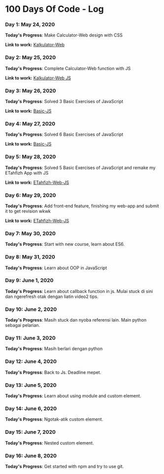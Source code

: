 # 100 Days Of Code - Log

### Day 1: May 24, 2020 

**Today's Progress**: Make Calculator-Web design with CSS

**Link to work:** [Kalkulator-Web](https://github.com/hafizha19/Kalkulator-Web)

### Day 2: May 25, 2020 

**Today's Progress**: Complete Calculator-Web function with JS

**Link to work:** [Kalkulator-Web JS](https://github.com/hafizha19/Kalkulator-Web/blob/master/assets/kalkulator.js)

### Day 3: May 26, 2020 

**Today's Progress**: Solved 3 Basic Exercises of JavaScript

**Link to work:** [Basic-JS](https://github.com/hafizha19/JS-Basic)

### Day 4: May 27, 2020 

**Today's Progress**: Solved 6 Basic Exercises of JavaScript

**Link to work:** [Basic-JS](https://github.com/hafizha19/JS-Basic)

### Day 5: May 28, 2020 

**Today's Progress**: Solved 5 Basic Exercises of JavaScript and remake my ETahfizh App with JS

**Link to work:** [ETahfizh-Web-JS](https://github.com/hafizha19/ETahfizh-Web-JS)

### Day 6: May 29, 2020 

**Today's Progress**: Add front-end feature, finishing my web-app and submit it to get revision wkwk

**Link to work:** [ETahfizh-Web-JS](https://github.com/hafizha19/ETahfizh-Web-JS)

### Day 7: May 30, 2020 

**Today's Progress**: Start with new course, learn about ES6. 

### Day 8: May 31, 2020 

**Today's Progress**: Learn about OOP in JavaScript 

### Day 9: June 1, 2020 

**Today's Progress**: Learn about callback function in js. Mulai stuck di sini dan ngerefresh otak dengan liatin video2 tips.

### Day 10: June 2, 2020 

**Today's Progress**: Masih stuck dan nyoba referensi lain. Main python sebagai pelarian.

### Day 11: June 3, 2020 

**Today's Progress**: Masih berlari dengan python

### Day 12: June 4, 2020 

**Today's Progress**: Back to Js. Deadline mepet.

### Day 13: June 5, 2020 

**Today's Progress**: Learn about using module and custom element.

### Day 14: June 6, 2020 

**Today's Progress**: Ngotak-atik custom element.

### Day 15: June 7, 2020 

**Today's Progress**: Nested custom element.

### Day 16: June 8, 2020 

**Today's Progress**: Get started with npm and try to use git.
